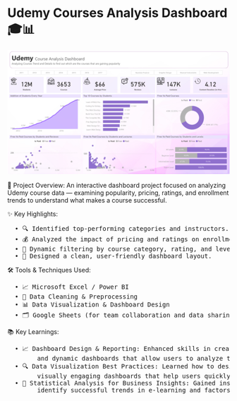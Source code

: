 # Udemy Courses Analysis Dashboard 🎓📊

![image alt](https://github.com/rishiism/Udemy_Course_Analysis_Dashboard/blob/07cd2c83c14cd4217ad66819cc1ecfab6b5f9fa9/Screen%20Layouts/Screenshot%202025-04-23%20053958.png)


📖 Project Overview:
An interactive dashboard project focused on analyzing Udemy course data — examining popularity, pricing, ratings, and enrollment trends to understand what makes a course successful.

✨ Key Highlights:
<pre>
  •	🔍 Identified top-performing categories and instructors.
  •	💰 Analyzed the impact of pricing and ratings on enrollments.
  •	🎯 Dynamic filtering by course category, rating, and level.
  •	🎨 Designed a clean, user-friendly dashboard layout.
</pre>

🛠️ Tools & Techniques Used:
<pre>
  •	📈 Microsoft Excel / Power BI
  •	🧹 Data Cleaning & Preprocessing
  •	📊 Data Visualization & Dashboard Design
  •	🗂️ Google Sheets (for team collaboration and data sharing)
</pre>
📚 Key Learnings:
<pre>
  •	📈 Dashboard Design & Reporting: Enhanced skills in creating interactive 
        and dynamic dashboards that allow users to analyze trends and KPIs efficiently.
  •	🔍 Data Visualization Best Practices: Learned how to design clean and 
        visually engaging dashboards that help users quickly interpret and act on data.
  •	💬 Statistical Analysis for Business Insights: Gained insight into using data to 
        identify successful trends in e-learning and factors influencing course success.
</pre>
